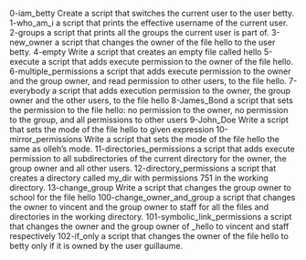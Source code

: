 0-iam_betty Create a script that switches the current user to the user betty.
1-who_am_i  a script that prints the effective username of the current user.
2-groups a script that prints all the groups the current user is part of.
3-new_owner a script that changes the owner of the file hello to the user betty.
4-empty Write a script that creates an empty file called hello
5-execute  a script that adds execute permission to the owner of the file hello.
6-multiple_permissions a script that adds execute permission to the owner and the group owner, and read permission to other users, to the file hello.
7-everybody  a script that adds execution permission to the owner, the group owner and the other users, to the file hello
8-James_Bond a script that sets the permission to the file hello: no permission to the owner, no permission to the group, and all permissions to other users
9-John_Doe Write a script that sets the mode of the file hello to given expression
10-mirror_permissions Write a script that sets the mode of the file hello the same as olleh’s mode.
11-directories_permissions  a script that adds execute permission to all subdirectories of the current directory for the owner, the group owner and all other users.
12-directory_permissions a script that creates a directory called my_dir with permissions 751 in the working directory.
13-change_group Write a script that changes the group owner to school for the file hello
100-change_owner_and_group a script that changes the owner to vincent and the group owner to staff for all the files and directories in the working directory.
101-symbolic_link_permissions  a script that changes the owner and the group owner of _hello to vincent and staff respectively
102-if_only a script that changes the owner of the file hello to betty only if it is owned by the user guillaume.
